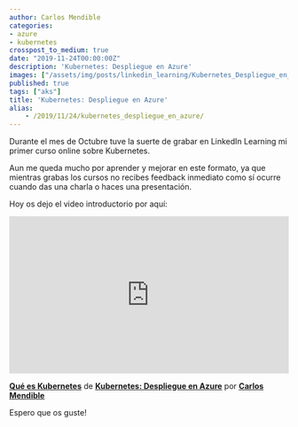 ```yaml
---
author: Carlos Mendible
categories:
- azure
- kubernetes
crosspost_to_medium: true
date: "2019-11-24T00:00:00Z"
description: 'Kubernetes: Despliegue en Azure'
images: ["/assets/img/posts/linkedin_learning/Kubernetes_Despliegue_en_Azure.png"]
published: true
tags: ["aks"]
title: 'Kubernetes: Despliegue en Azure'
alias: 
    - /2019/11/24/kubernetes_despliegue_en_azure/
---
```


Durante el mes de Octubre tuve la suerte de grabar en LinkedIn Learning mi primer curso online sobre Kubernetes. 

Aun me queda mucho por aprender y mejorar en este formato, ya que mientras grabas los cursos no recibes feedback inmediato como sí ocurre cuando das una charla o haces una presentación.

Hoy os dejo el video introductorio por aquí:

<div style="position:relative;height:0;padding-bottom:56.25%"><iframe width="640" height="360" src="https://www.linkedin.com/learning/embed/kubernetes-despliegue-en-azure/que-es-kubernetes?claim=AQHdAtd4RgfQiwAAAXHbn2eUsE4TTfvli-LYNfyA3sQRmsroBzW_DJx9kTswfIYOs8j0bfJGj3WWVJ7nsGI4FvE0M6LtZPP0QoF-sPANjY-i95Br42BcdydQPd-kkkkgA4hDdAMmUQtJtYrqGyI9hDm1K2_gUSvrpq2VtQxIXVsAfqfkqavJSyf6kX4743q_5-6dk6lx9fGxD2KQ2MoxqeBWXA0LhZy_dNFVAIoBaDK9lGFV3P20w0RDnoupPwo030BhvhMspg5SqAtpqOwQYcOkv79yuuZKV3ZbC8DLp2UlnNnWgM322Mz6UM9p76TPjhCLazgrWRFiSQxNzfiNRgLm2O9g7eT96usTKyKxB-DnOpk3WaV8b9_jkz_vmvlv65sD1kgXQ5oVOJ25NK5_1AjlBDYuHIDKWfvx5aTviN4j2Uxy5ZDO8AXet6EvXMeXebv91DlwsABzEFJlR3oSHosMutCh67Ld4DOK2xNE5J4Z4BSep_fCawVv97vQRQ4QxOeAhkA2kNYvBat0BXOw6q9L5jLthjPIUH9_bIOPjC6UmJt2fj_y_qNIjxiP3_2kCC5G0ceDzzMPkEHN9EV5xUQ2GoEjhgdR7R9wDIXIpmY7efExNJnpSOSe_5Ygm1TN9EmrkgUYIXjC08kzahC4s5gXgzBMs_9NJACTKwHOnTUZapASNgNSnOgMjJxnL8n79D0q0stiVY_97u_tN_NpiaSp5NbXOOuiM2s_AQkEkTQMu2g" mozallowfullscreen="true" webkitallowfullscreen="true" allowfullscreen="true" frameborder="0" style="position:absolute;width:100%;height:100%;left:0"></iframe></div><p><strong><a href="https://www.linkedin.com/learning/kubernetes-despliegue-en-azure/que-es-kubernetes?trk=embed_lil">Qué es Kubernetes</a></strong> de <strong><a href="https://www.linkedin.com/learning/kubernetes-despliegue-en-azure?trk=embed_lil">Kubernetes: Despliegue en Azure</a></strong> por <strong><a href="https://www.linkedin.com/learning/instructors/carlos-mendible?trk=embed_lil">Carlos Mendible</a></strong></p>

Espero que os guste!